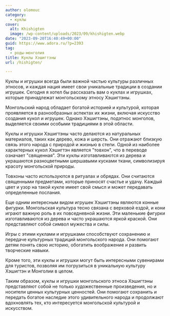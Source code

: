 ```yaml
---
author: olomouc
category:
  - куклы
cover:
  alt: Khishigten
  image: /wp-content/uploads/2023/09/khishigten.webp
date: "2023-09-20T16:40:49+00:00"
guid: https://www.adora.ru/?p=2393
tag:
  - роды-монголия
title: Куклы Хэшигтэны
url: /hishigten/

---
```

Куклы и игрушки всегда были важной частью культуры различных этносов, и каждая нация имеет свои уникальные традиции в создании игрушек. Сегодня я хотел бы рассказать вам о куклах и игрушках, которые принадлежат монгольскому этносу Хэшигтэны.

Монгольский народ обладает богатой историей и культурой, которая проявляется в разнообразных аспектах их жизни, включая искусство создания кукол и игрушек. Однако Хэшигтэны, подэтнос монголов, выделяется своими особыми традициями в этой области.

Куклы и игрушки Хэшигтэны часто делаются из натуральных материалов, таких как дерево, кожа и шерсть. Они отражают близкую связь этого народа с природой и жизнью в степи. Одной из наиболее характерных кукол Хэшигтэн является "товхон", что в переводе означает "священная". Эти куклы изготавливаются из дерева и украшаются разноцветными шершавыми кусками ткани, символизируя красоту монгольской природы.

Товхоны часто используются в ритуалах и обрядах. Они считаются священными предметами, которые приносят счастье и удачу. Каждый цвет и узор на такой кукле имеет свой смысл и может передавать определенные послания.

Еще одним интересным видом игрушек Хэшигтэны являются конные фигурки. Монгольская культура тесно связана с верховой ездой, и кони играют важную роль в их повседневной жизни. Эти маленькие фигурки изготавливаются из дерева и часто украшаются яркой краской. Они представляют собой символ мужества и силы.

Игры с этими куклами и игрушками способствуют сохранению и передаче культурных традиций монгольского народа. Они помогают детям понять свою историю, обогатить воображение и развить творческие навыки.

Кроме того, эти куклы и игрушки могут быть интересными сувенирами для туристов, позволяя им погрузиться в уникальную культуру Хэшигтэн и Монголии в целом.

Таким образом, куклы и игрушки монгольского этноса Хэшигтэны представляют собой не только художественные произведения, но и носители ценных культурных ценностей. Они помогают сохранить и передать богатое наследие этого удивительного народа и продолжают вдохновлять тех, кто интересуется монгольской культурой и искусством.
